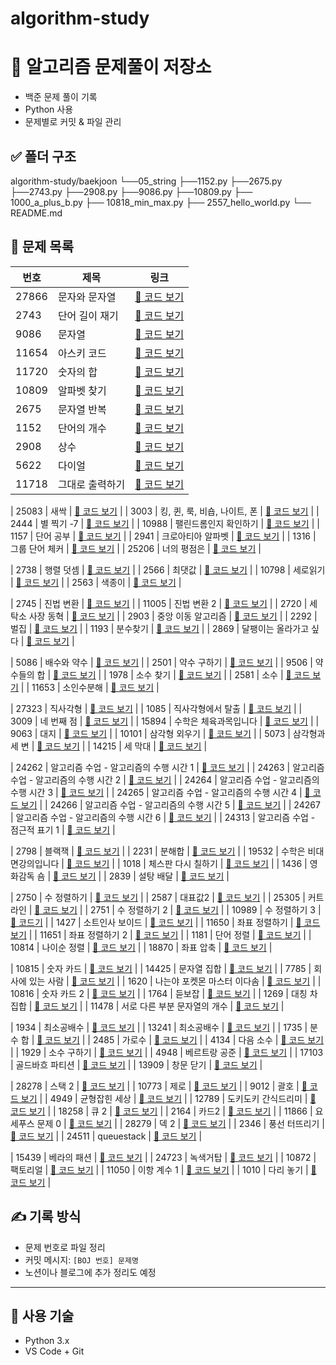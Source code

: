 # algorithm-study

# 🧠 알고리즘 문제풀이 저장소

- 백준 문제 풀이 기록
- Python 사용
- 문제별로 커밋 & 파일 관리

## ✅ 폴더 구조
algorithm-study/baekjoon
└──05_string
  ├──1152.py
  ├──2675.py
  ├──2743.py
  ├──2908.py
  ├──9086.py
  ├──10809.py
├── 1000_a_plus_b.py
├── 10818_min_max.py
├── 2557_hello_world.py
└── README.md


## 📘 문제 목록

| 번호 | 제목 | 링크 |
|------|------|------|
| 27866 | 문자와 문자열 | [🔗 코드 보기](baekjoon\05_string\27866.py) |
| 2743 | 단어 길이 재기 | [🔗 코드 보기](baekjoon\05_string\2743.py) |
| 9086 | 문자열 | [🔗 코드 보기](baekjoon\05_string\9086.py) |
| 11654 | 아스키 코드 | [🔗 코드 보기](baekjoon\05_string\11654.py) |
| 11720 | 숫자의 합 | [🔗 코드 보기](baekjoon\05_string\11720.py) |
| 10809 | 알파벳 찾기 | [🔗 코드 보기](baekjoon\05_string\10809.py) |
| 2675 | 문자열 반복 | [🔗 코드 보기](baekjoon\05_string\2675.py) |
| 1152 | 단어의 개수 | [🔗 코드 보기](baekjoon\05_string\1152.py) |
| 2908 | 상수 | [🔗 코드 보기](baekjoon\05_string\2908.py) |
| 5622 | 다이얼 | [🔗 코드 보기](baekjoon\05_string\5622.py) |
| 11718 | 그대로 출력하기 | [🔗 코드 보기](baekjoon\05_string\11718.py) |

| 25083 | 새싹 | [🔗 코드 보기](baekjoon\06_advanced1\25083.py) |
| 3003 | 킹, 퀸, 룩, 비숍, 나이트, 폰 | [🔗 코드 보기](baekjoon\06_advanced1\3003.py) |
| 2444 | 별 찍기 -7 | [🔗 코드 보기](baekjoon\06_advanced1\2444.py) |
| 10988 | 팰린드롬인지 확인하기 | [🔗 코드 보기](baekjoon\06_advanced1\10988.py) |
| 1157 | 단어 공부 | [🔗 코드 보기](baekjoon\06_advanced1\1157.py) |
| 2941 | 크로아티아 알파벳 | [🔗 코드 보기](baekjoon\06_advanced1\25083.py) |
| 1316 | 그룹 단어 체커 | [🔗 코드 보기](baekjoon\06_advanced1\1316.py) |
| 25206 | 너의 평점은 | [🔗 코드 보기](baekjoon\06_advanced1\25206.py) |

| 2738 | 행렬 덧셈 | [🔗 코드 보기](baekjoon\07_2Darray\2738.py) |
| 2566 | 최댓값 | [🔗 코드 보기](baekjoon\07_2Darray\2566.py) |
| 10798 | 세로읽기 | [🔗 코드 보기](baekjoon\07_2Darray\10798.py) |
| 2563 | 색종이 | [🔗 코드 보기](baekjoon\07_2Darray\2563.py) |

| 2745 | 진법 변환 | [🔗 코드 보기](baekjoon\08_GeneralMath1\2745.py) |
| 11005 | 진법 변환 2 | [🔗 코드 보기](baekjoon\08_GeneralMath1\11005.py) |
| 2720 | 세탁소 사장 동혁 | [🔗 코드 보기](baekjoon\08_GeneralMath1\2720.py) |
| 2903 | 중앙 이동 알고리즘 | [🔗 코드 보기](baekjoon\08_GeneralMath1\2903.py) |
| 2292 | 벌집 | [🔗 코드 보기](baekjoon\08_GeneralMath1\2292.py) |
| 1193 | 분수찾기 | [🔗 코드 보기](baekjoon\08_GeneralMath1\1193.py) |
| 2869 | 달팽이는 올라가고 싶다 | [🔗 코드 보기](baekjoon\08_GeneralMath1\2869.py) |

| 5086 | 배수와 약수 | [🔗 코드 보기](baekjoon\09_divisors_multiples_primes\5086.py) |
| 2501 | 약수 구하기 | [🔗 코드 보기](baekjoon\09_divisors_multiples_primes\2501.py) |
| 9506 | 약수들의 합 | [🔗 코드 보기](baekjoon\09_divisors_multiples_primes\9506.py) |
| 1978 | 소수 찾기 | [🔗 코드 보기](baekjoon\09_divisors_multiples_primes\1978.py) |
| 2581 | 소수 | [🔗 코드 보기](baekjoon\09_divisors_multiples_primes\2581.py) |
| 11653 | 소인수분해 | [🔗 코드 보기](baekjoon\09_divisors_multiples_primes\11653.py) |

| 27323 | 직사각형 | [🔗 코드 보기](baekjoon\10_geometry\27323.py) |
| 1085 | 직사각형에서 탈출 | [🔗 코드 보기](baekjoon\10_geometry\1085.py) |
| 3009 | 네 번째 점 | [🔗 코드 보기](baekjoon\10_geometry\3009.py) |
| 15894 | 수학은 체육과목입니다 | [🔗 코드 보기](baekjoon\10_geometry\15894.py) |
| 9063 | 대지 | [🔗 코드 보기](baekjoon\10_geometry\9063.py) |
| 10101 | 삼각형 외우기 | [🔗 코드 보기](baekjoon\10_geometry\10101.py) |
| 5073 | 삼각형과 세 변 | [🔗 코드 보기](baekjoon\10_geometry\5073.py) |
| 14215 | 세 막대 | [🔗 코드 보기](baekjoon\10_geometry\14215.py) |

| 24262 | 알고리즘 수업 - 알고리즘의 수행 시간 1 | [🔗 코드 보기](baekjoon\11_timeComplexity\24262.py) |
| 24263 | 알고리즘 수업 - 알고리즘의 수행 시간 2 | [🔗 코드 보기](baekjoon\11_timeComplexity\24263.py) |
| 24264 | 알고리즘 수업 - 알고리즘의 수행 시간 3 | [🔗 코드 보기](baekjoon\11_timeComplexity\24264.py) |
| 24265 | 알고리즘 수업 - 알고리즘의 수행 시간 4 | [🔗 코드 보기](baekjoon\11_timeComplexity\24265.py) |
| 24266 | 알고리즘 수업 - 알고리즘의 수행 시간 5 | [🔗 코드 보기](baekjoon\11_timeComplexity\24266.py) |
| 24267 | 알고리즘 수업 - 알고리즘의 수행 시간 6 | [🔗 코드 보기](baekjoon\11_timeComplexity\24267.py) |
| 24313 | 알고리즘 수업 - 점근적 표기 1 | [🔗 코드 보기](baekjoon\11_timeComplexity\24313.py) |

| 2798 | 블랙잭 | [🔗 코드 보기](baekjoon\12_bruteForce\2798.py) |
| 2231 | 분해합 | [🔗 코드 보기](baekjoon\12_bruteForce\2231.py) |
| 19532 | 수학은 비대면강의입니다 | [🔗 코드 보기](baekjoon\12_bruteForce\19532.py) |
| 1018 | 체스판 다시 칠하기 | [🔗 코드 보기](baekjoon\12_bruteForce\1018.py) |
| 1436 | 영화감독 숌 | [🔗 코드 보기](baekjoon\12_bruteForce\1436.py) |
| 2839 | 설탕 배달 | [🔗 코드 보기](baekjoon\12_bruteForce\2839.py) |

| 2750 | 수 정렬하기 | [🔗 코드 보기](baekjoon\13_selection\2750.py) |
| 2587 | 대표값2 | [🔗 코드 보기](baekjoon\13_selection\2587.py) |
| 25305 | 커트라인 | [🔗 코드 보기](baekjoon\13_selection\25305.py) |
| 2751 | 수 정렬하기 2 | [🔗 코드 보기](baekjoon\13_selection\2751.py) |
| 10989 | 수 정렬하기 3 | [🔗 코드기](baekjoon\13_selection\10989.py) |
| 1427 | 소트인사 보이드 | [🔗 코드 보기](baekjoon\13_selection\1427.py) |
| 11650 | 좌표 정렬하기 | [🔗 코드 보기](baekjoon\13_selection\11650.py) |
| 11651 | 좌표 정렬하기 2 | [🔗 코드 보기](baekjoon\13_selection\11651.py) |
| 1181 | 단어 정렬 | [🔗 코드 보기](baekjoon\13_selection\1181.py) |
| 10814 | 나이순 정렬 | [🔗 코드 보기](baekjoon\13_selection\10814.py) |
| 18870 | 좌표 압축 | [🔗 코드 보기](baekjoon\13_selection\18870.py) |

| 10815 | 숫자 카드 | [🔗 코드 보기](baekjoon\14_set_map\10815.py) |
| 14425 | 문자열 집합 | [🔗 코드 보기](baekjoon\14_set_map\14425.py) |
| 7785 | 회사에 있는 사람 | [🔗 코드 보기](baekjoon\14_set_map\7785.py) |
| 1620 | 나는야 포켓몬 마스터 이다솜 | [🔗 코드 보기](baekjoon\14_set_map\1620.py) |
| 10816 | 숫자 카드 2 | [🔗 코드 보기](baekjoon\14_set_map\10816.py) |
| 1764 | 듣보잡 | [🔗 코드 보기](baekjoon\14_set_map\1764.py) |
| 1269 | 대칭 차집합 | [🔗 코드 보기](baekjoon\14_set_map\1269.py) |
| 11478 | 서로 다른 부분 문자열의 개수 | [🔗 코드 보기](baekjoon\14_set_map\11478.py) |

| 1934 | 최소공배수 | [🔗 코드 보기](baekjoon\15_divisors_multiples_primes2\1934.py) |
| 13241 | 최소공배수 | [🔗 코드 보기](baekjoon\15_divisors_multiples_primes2\13241.py) |
| 1735 | 분수 합 | [🔗 코드 보기](baekjoon\15_divisors_multiples_primes2\1735.py) |
| 2485 | 가로수 | [🔗 코드 보기](baekjoon\15_divisors_multiples_primes2\2485.py) |
| 4134 | 다음 소수 | [🔗 코드 보기](baekjoon\15_divisors_multiples_primes2\4134.py) |
| 1929 | 소수 구하기 | [🔗 코드 보기](baekjoon\15_divisors_multiples_primes2\1929.py) |
| 4948 | 베르트랑 공준 | [🔗 코드 보기](baekjoon\15_divisors_multiples_primes2\4948.py) |
| 17103 | 골드바흐 파티션 | [🔗 코드 보기](baekjoon\15_divisors_multiples_primes2\17103.py) |
| 13909 | 창문 닫기 | [🔗 코드 보기](baekjoon\15_divisors_multiples_primes2\13909.py) |

| 28278 | 스택 2 | [🔗 코드 보기](baekjoon\16_stack_queue_deque\28278.py) |
| 10773 | 제로 | [🔗 코드 보기](baekjoon\16_stack_queue_deque\10773.py) |
| 9012 | 괄호 | [🔗 코드 보기](baekjoon\16_stack_queue_deque\9012.py) |
| 4949 | 균형잡힌 세상 | [🔗 코드 보기](baekjoon\16_stack_queue_deque\4949.py) |
| 12789 | 도키도키 간식드리미 | [🔗 코드 보기](baekjoon\16_stack_queue_deque\12789.py) |
| 18258 | 큐 2 | [🔗 코드 보기](baekjoon\16_stack_queue_deque\18258.py) |
| 2164 | 카드2 | [🔗 코드 보기](baekjoon\16_stack_queue_deque\2164.py) |
| 11866 | 요세푸스 문제 0 | [🔗 코드 보기](baekjoon\16_stack_queue_deque\1186.py) |
| 28279 | 덱 2 | [🔗 코드 보기](baekjoon\16_stack_queue_deque\28279.py) |
| 2346 | 풍선 터뜨리기 | [🔗 코드 보기](baekjoon\16_stack_queue_deque\2346.py) |
| 24511 | queuestack | [🔗 코드 보기](baekjoon\16_stack_queue_deque\24511.py) |

| 15439 | 베라의 패션 | [🔗 코드 보기](baekjoon\17_combinatorics\15439.py) |
| 24723 | 녹색거탑 | [🔗 코드 보기](baekjoon\17_combinatorics\24723.py) |
| 10872 | 팩토리얼 | [🔗 코드 보기](baekjoon\17_combinatorics\10872.py) |
| 11050 | 이항 계수 1 | [🔗 코드 보기](baekjoon\17_combinatorics\11050.py) |
| 1010 | 다리 놓기 | [🔗 코드 보기](baekjoon\17_combinatorics\1010.py) |


## ✍️ 기록 방식

- 문제 번호로 파일 정리
- 커밋 메시지: `[BOJ 번호] 문제명`
- 노션이나 블로그에 추가 정리도 예정

---

## 🚀 사용 기술

- Python 3.x
- VS Code + Git
